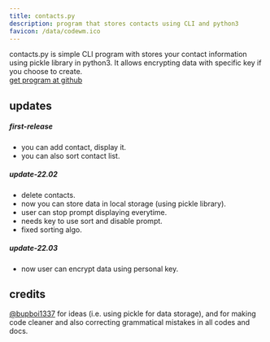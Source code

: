 ```yaml
---
title: contacts.py
description: program that stores contacts using CLI and python3
favicon: /data/codewm.ico
---
```



contacts.py is simple CLI program with stores your contact information using pickle library in python3. It allows encrypting data with specific key if you choose to create.  
[get program at github](https://github.com/JymPatel/python)  


## updates

##### first-release
* you can add contact, display it.  
* you can also sort contact list.  

##### update-22.02
* delete contacts.  
* now you can store data in local storage (using pickle library).  
* user can stop prompt displaying everytime.  
* needs key to use sort and disable prompt.  
* fixed sorting algo.  

##### update-22.03
* now user can encrypt data using personal key.  


## credits
[@bupboi1337](https://github.com/bupboi1337) for ideas (i.e. using pickle for data storage), and for making code cleaner and also correcting grammatical mistakes in all codes and docs.  